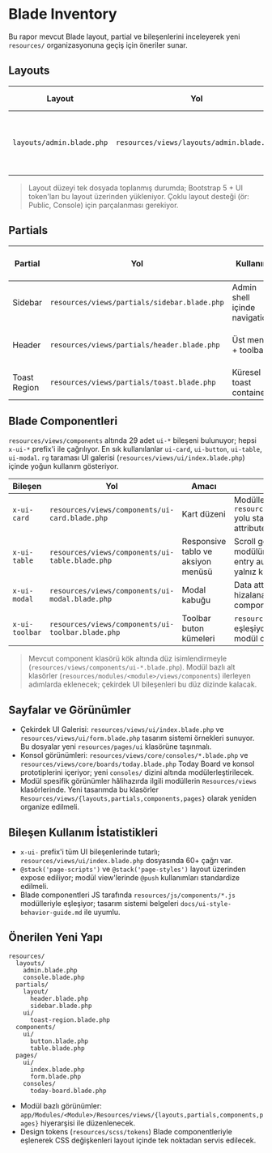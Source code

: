 # Blade Inventory

Bu rapor mevcut Blade layout, partial ve bileşenlerini inceleyerek yeni `resources/` organizasyonuna geçiş için öneriler sunar.

## Layouts
| Layout | Yol | Tanım | Sections / Yields | Stacks | @vite Kullanımı | Öneri |
| --- | --- | --- | --- | --- | --- | --- |
| `layouts/admin.blade.php` | `resources/views/layouts/admin.blade.php` | Yönetim kabuğu; Today Board + konsolları taşıyor. | `title`, `module`, `section`, `content` | `page-styles`, `page-scripts` | `@vite(['resources/scss/app.scss','resources/js/app.js'])` | Layout Core katmana taşınıp `resources/layouts/admin.blade.php` → `resources/layouts/admin/app.blade.php` şeklinde modülerleştirilmeli; module slug attribute otomatik keşifle beslenecek.

> Layout düzeyi tek dosyada toplanmış durumda; Bootstrap 5 + UI token'ları bu layout üzerinden yükleniyor. Çoklu layout desteği (ör: Public, Console) için parçalanması gerekiyor.

## Partials
| Partial | Yol | Kullanım | Öne Çıkan Bileşenler | Öneri |
| --- | --- | --- | --- | --- |
| Sidebar | `resources/views/partials/sidebar.blade.php` | Admin shell içinde navigation. | statik link listeleri | `resources/partials/layout/sidebar.blade.php` altına taşınarak module discovery (config tabanlı) uygulanmalı.
| Header | `resources/views/partials/header.blade.php` | Üst menü + toolbar. | `<x-ui-toolbar>`, toggle butonları | Header aksiyonları Consoles akışlarına göre dinamikleştirilmeli; toolbar item'ları JSON config ile beslenecek.
| Toast Region | `resources/views/partials/toast.blade.php` | Küresel toast container. | `<x-ui-toast>` | `resources/partials/ui/toast-region.blade.php` altına taşınıp Vite entry ile lazy-load edilecek.

## Blade Componentleri
`resources/views/components` altında 29 adet `ui-*` bileşeni bulunuyor; hepsi `x-ui-*` prefix'i ile çağrılıyor. En sık kullanılanlar `ui-card`, `ui-button`, `ui-table`, `ui-modal`. `rg` taraması UI galerisi (`resources/views/ui/index.blade.php`) içinde yoğun kullanım gösteriyor.

| Bileşen | Yol | Amacı | Öneri |
| --- | --- | --- | --- |
| `x-ui-card` | `resources/views/components/ui-card.blade.php` | Kart düzeni | Modüller arası paylaşım için `resources/components/ui/card.blade.php` yolu standardize edilmeli; props tipi PHP attribute ile belgelenmeli.
| `x-ui-table` | `resources/views/components/ui-table.blade.php` | Responsive tablo ve aksiyon menüsü | Scroll gölgesi ve density kontrolleri JS modülüne bağımlı; module bazlı Vite entry auto-discovery ile table script'i yalnız kullanılan sayfalara dahil edilmeli.
| `x-ui-modal` | `resources/views/components/ui-modal.blade.php` | Modal kabuğu | Data attributes design token'ları ile hizalanacak; form slot'u typed component'e çevrilecek.
| `x-ui-toolbar` | `resources/views/components/ui-toolbar.blade.php` | Toolbar buton kümeleri | `resources/js/components/toolbar.js` ile eşleşiyor; toolbar item konfigürasyonu modül config dosyalarına taşınmalı.

> Mevcut component klasörü kök altında düz isimlendirmeyle (`resources/views/components/ui-*.blade.php`). Modül bazlı alt klasörler (`resources/modules/<module>/views/components`) ilerleyen adımlarda eklenecek; çekirdek UI bileşenleri bu düz dizinde kalacak.

## Sayfalar ve Görünümler
- Çekirdek UI Galerisi: `resources/views/ui/index.blade.php` ve `resources/views/ui/form.blade.php` tasarım sistemi örnekleri sunuyor. Bu dosyalar yeni `resources/pages/ui` klasörüne taşınmalı.
- Konsol görünümleri: `resources/views/core/consoles/*.blade.php` ve `resources/views/core/boards/today.blade.php` Today Board ve konsol prototiplerini içeriyor; yeni `consoles/` dizini altında modülerleştirilecek.
- Modül spesifik görünümler hâlihazırda ilgili modüllerin `Resources/views` klasörlerinde. Yeni tasarımda bu klasörler `Resources/views/{layouts,partials,components,pages}` olarak yeniden organize edilmeli.

## Bileşen Kullanım İstatistikleri
- `x-ui-` prefix'i tüm UI bileşenlerinde tutarlı; `resources/views/ui/index.blade.php` dosyasında 60+ çağrı var.
- `@stack('page-scripts')` ve `@stack('page-styles')` layout üzerinden expose ediliyor; modül view'lerinde `@push` kullanımları standardize edilmeli.
- Blade componentleri JS tarafında `resources/js/components/*.js` modülleriyle eşleşiyor; tasarım sistemi belgeleri `docs/ui-style-behavior-guide.md` ile uyumlu.

## Önerilen Yeni Yapı
```
resources/
  layouts/
    admin.blade.php
    console.blade.php
  partials/
    layout/
      header.blade.php
      sidebar.blade.php
    ui/
      toast-region.blade.php
  components/
    ui/
      button.blade.php
      table.blade.php
  pages/
    ui/
      index.blade.php
      form.blade.php
    consoles/
      today-board.blade.php
```
- Modül bazlı görünümler: `app/Modules/<Module>/Resources/views/{layouts,partials,components,pages}` hiyerarşisi ile düzenlenecek.
- Design tokens (`resources/scss/tokens`) Blade componentleriyle eşlenerek CSS değişkenleri layout içinde tek noktadan servis edilecek.

